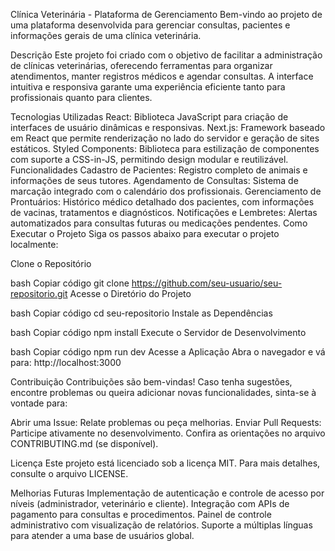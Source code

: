 Clínica Veterinária - Plataforma de Gerenciamento
Bem-vindo ao projeto de uma plataforma desenvolvida para gerenciar consultas, pacientes e informações gerais de uma clínica veterinária.

Descrição
Este projeto foi criado com o objetivo de facilitar a administração de clínicas veterinárias, oferecendo ferramentas para organizar atendimentos, manter registros médicos e agendar consultas. A interface intuitiva e responsiva garante uma experiência eficiente tanto para profissionais quanto para clientes.

Tecnologias Utilizadas
React: Biblioteca JavaScript para criação de interfaces de usuário dinâmicas e responsivas.
Next.js: Framework baseado em React que permite renderização no lado do servidor e geração de sites estáticos.
Styled Components: Biblioteca para estilização de componentes com suporte a CSS-in-JS, permitindo design modular e reutilizável.
Funcionalidades
Cadastro de Pacientes: Registro completo de animais e informações de seus tutores.
Agendamento de Consultas: Sistema de marcação integrado com o calendário dos profissionais.
Gerenciamento de Prontuários: Histórico médico detalhado dos pacientes, com informações de vacinas, tratamentos e diagnósticos.
Notificações e Lembretes: Alertas automatizados para consultas futuras ou medicações pendentes.
Como Executar o Projeto
Siga os passos abaixo para executar o projeto localmente:

Clone o Repositório

bash
Copiar código
git clone https://github.com/seu-usuario/seu-repositorio.git
Acesse o Diretório do Projeto

bash
Copiar código
cd seu-repositorio
Instale as Dependências

bash
Copiar código
npm install
Execute o Servidor de Desenvolvimento

bash
Copiar código
npm run dev
Acesse a Aplicação
Abra o navegador e vá para:
http://localhost:3000

Contribuição
Contribuições são bem-vindas! Caso tenha sugestões, encontre problemas ou queira adicionar novas funcionalidades, sinta-se à vontade para:

Abrir uma Issue: Relate problemas ou peça melhorias.
Enviar Pull Requests: Participe ativamente no desenvolvimento.
Confira as orientações no arquivo CONTRIBUTING.md (se disponível).

Licença
Este projeto está licenciado sob a licença MIT. Para mais detalhes, consulte o arquivo LICENSE.

Melhorias Futuras
Implementação de autenticação e controle de acesso por níveis (administrador, veterinário e cliente).
Integração com APIs de pagamento para consultas e procedimentos.
Painel de controle administrativo com visualização de relatórios.
Suporte a múltiplas línguas para atender a uma base de usuários global.